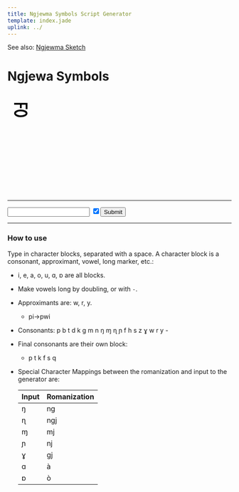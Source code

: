 ```yaml
---
title: Ngjewma Symbols Script Generator
template: index.jade
uplink: ../
---
```

<div class="hidden" id="toc-footer">

See also:
[Ngjewma Sketch](index.html)
</div>

# Ngjewa Symbols
<!--{#top.center}-->

<div style="min-height:200px;padding:15px">
<img id="ot" style="max-height:200px" class="noborder" src='data:image/svg+xml,<svg width="100" height="50" xmlns="http://www.w3.org/2000/svg" xmlns:xlink="http://www.w3.org/1999/xlink" xmlns:ev="http://www.w3.org/2001/xml-events"  fill="none" stroke="black" stroke-width="4"><path d="M2,33.5a13,6.5 0 1,0 26,0a13,6.5 0 1,0 -26,0M0 12H28V24M15 10V22"/></svg>'></img>
</div>

---

<input type="text" id="in"></input> <input type="checkbox" id="ch" checked/><button onclick="submit()">Submit</button>

---

### How to use

Type in character blocks, separated with a space. A character block is a consonant, approximant, vowel, long marker, etc.:

- i, e, a, o, u, ɑ, ɒ are all blocks.
- Make vowels long by doubling, or with `-`.
- Approximants are: w, r, y.
    - pi→pwi
- Consonants: p b t d k g m n ŋ ɱ ɳ ɲ f h s z ɣ w r y -
- Final consonants are their own block:
    - p t k f s q
- Special Character Mappings between the romanization and input to the generator are:

    |Input|Romanization|
    |-----|------------|
    |ŋ    |ng          |
    |ɳ    |ngj         |
    |ɱ    |mj          |
    |ɲ    |nj          |
    |ɣ    |gj          |
    |ɑ    |à           |
    |ɒ    |ò           |
    <!--{table:.tb-center.auto-layout.auto-wide}-->

<script src="symbol.js"></script>